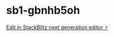 # sb1-gbnhb5oh

[Edit in StackBlitz next generation editor ⚡️](https://stackblitz.com/~/github.com/T19J78/sb1-gbnhb5oh)